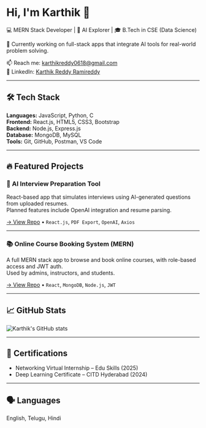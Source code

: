 # Hi, I'm Karthik 👋

💻 MERN Stack Developer | 🤖 AI Explorer | 🎓 B.Tech in CSE (Data Science)

🚀 Currently working on full-stack apps that integrate AI tools for real-world problem solving.

📫 Reach me: karthikreddy0618@gmail.com  
🔗 LinkedIn: [Karthik Reddy Ramireddy](https://www.linkedin.com/in/karthik-reddy-ramireddy-b743a9349)

---
## 🛠️ Tech Stack

**Languages:** JavaScript, Python, C  
**Frontend:** React.js, HTML5, CSS3, Bootstrap  
**Backend:** Node.js, Express.js  
**Database:** MongoDB, MySQL  
**Tools:** Git, GitHub, Postman, VS Code  

---

## 🔥 Featured Projects

### 🧠 AI Interview Preparation Tool
React-based app that simulates interviews using AI-generated questions from uploaded resumes.  
Planned features include OpenAI integration and resume parsing.

[→ View Repo](#) • `React.js`, `PDF Export`, `OpenAI`, `Axios`

---

### 📚 Online Course Booking System (MERN)
A full MERN stack app to browse and book online courses, with role-based access and JWT auth.  
Used by admins, instructors, and students.

[→ View Repo](#) • `React`, `MongoDB`, `Node.js`, `JWT`

---

## 📈 GitHub Stats

![Karthik's GitHub stats](https://github-readme-stats.vercel.app/api?username=karthikreddy0618&show_icons=true&theme=radical)

---

## 🏅 Certifications
- Networking Virtual Internship – Edu Skills (2025)  
- Deep Learning Certificate – CITD Hyderabad (2024)

---

## 🗣️ Languages
English, Telugu, Hindi
